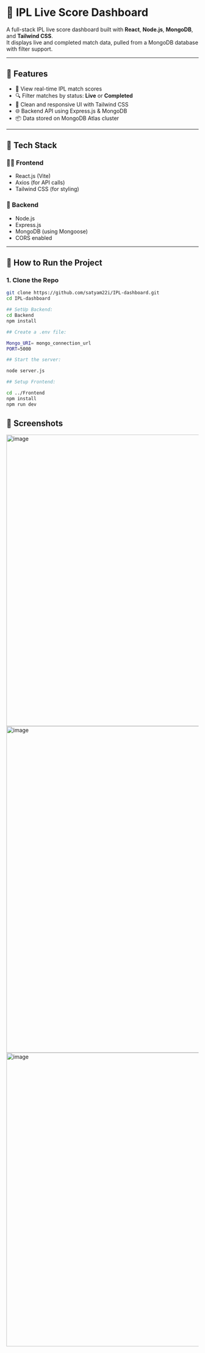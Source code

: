 # 🏏 IPL Live Score Dashboard

A full-stack IPL live score dashboard built with **React**, **Node.js**, **MongoDB**, and **Tailwind CSS**.  
It displays live and completed match data, pulled from a MongoDB database with filter support.

---

## 📌 Features

- 🎯 View real-time IPL match scores
- 🔍 Filter matches by status: **Live** or **Completed**
- 🎨 Clean and responsive UI with Tailwind CSS
- 🌐 Backend API using Express.js & MongoDB
- 📦 Data stored on MongoDB Atlas cluster

---

## 🧰 Tech Stack

### 👨‍💻 Frontend
- React.js (Vite)
- Axios (for API calls)
- Tailwind CSS (for styling)

### 🔧 Backend
- Node.js
- Express.js
- MongoDB (using Mongoose)
- CORS enabled

---

## 🚀 How to Run the Project

### 1. Clone the Repo
```bash
git clone https://github.com/satyam22i/IPL-dashboard.git
cd IPL-dashboard

## SetUp Backend: 
cd Backend
npm install

## Create a .env file:

Mongo_URI= mongo_connection_url
PORT=5000

## Start the server:

node server.js

## Setup Frontend:

cd ../Frontend
npm install
npm run dev
```
## 📸 Screenshots
<img width="1706" height="762" alt="image" src="https://github.com/user-attachments/assets/3cd8b1da-eb33-49b0-a62c-fc0ec7ddf52d" />
<img width="1689" height="854" alt="image" src="https://github.com/user-attachments/assets/71d3bf04-b2d1-4937-a02e-9ef52cf82da3" />
<img width="1730" height="768" alt="image" src="https://github.com/user-attachments/assets/1d9ffebc-2300-41f9-aba2-19739b9ffeca" />





